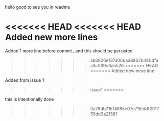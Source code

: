 hello good to see you in readme

<<<<<<< HEAD
<<<<<<< HEAD
Added new more lines
=======
Added 1 more line before commit , and this should be persisted
>>>>>>> ab6820ef37a006aa8932b480dfaa3c099c6ab526
<<<<<<< HEAD
=======
Added new more line



Added from issue 1 
>>>>>>> issue1
=======



this is intentionally done
>>>>>>> 0a76db71514685c07e715fddf291755dd0a21581

